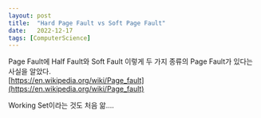 ```yaml
---
layout: post
title:  "Hard Page Fault vs Soft Page Fault"
date:   2022-12-17
tags: [ComputerScience]
---            
```


Page Fault에 Half Fault와 Soft Fault 이렇게 두 가지 종류의 Page Fault가 있다는 사실을 알았다.            
[https://en.wikipedia.org/wiki/Page_fault](https://en.wikipedia.org/wiki/Page_fault)                  
              
Working Set이라는 것도 처음 앎....      